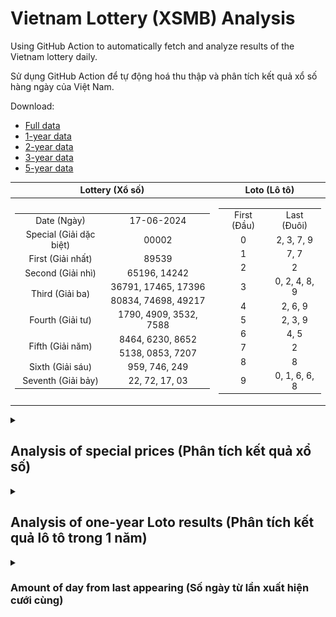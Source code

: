 # Vietnam Lottery (XSMB) Analysis

Using GitHub Action to automatically fetch and analyze results of the Vietnam lottery daily.

Sử dụng GitHub Action để tự động hoá thu thập và phân tích kết quả xổ số hàng ngày của Việt Nam.

Download:

* [Full data](https://raw.githubusercontent.com/khiemdoan/vietnam-lottery-xsmb-analysis/main/results/xsmb.csv)
* [1-year data](https://raw.githubusercontent.com/khiemdoan/vietnam-lottery-xsmb-analysis/main/results/xsmb_1_year.csv)
* [2-year data](https://raw.githubusercontent.com/khiemdoan/vietnam-lottery-xsmb-analysis/main/results/xsmb_2_year.csv)
* [3-year data](https://raw.githubusercontent.com/khiemdoan/vietnam-lottery-xsmb-analysis/main/results/xsmb_3_year.csv)
* [5-year data](https://raw.githubusercontent.com/khiemdoan/vietnam-lottery-xsmb-analysis/main/results/xsmb_5_year.csv)

| Lottery (Xổ số) | Loto (Lô tô) |
| :------------: | :----------: |
| <table><tr><td>Date (Ngày)</td><td>17-06-2024</td></tr><tr><td>Special (Giải dặc biệt)</td><td>00002</td></tr><tr><td>First (Giải nhất)</td><td>89539</td></tr><tr><td>Second (Giải nhì)</td><td>65196, 14242</td></tr><tr><td rowspan="2">Third (Giải ba)</td><td>36791, 17465, 17396</td></tr><tr><td>80834, 74698, 49217</td></tr><tr><td>Fourth (Giải tư)</td><td>1790, 4909, 3532, 7588</td></tr><tr><td rowspan="2">Fifth (Giải năm)</td><td>8464, 6230, 8652</td></tr><tr><td>5138, 0853, 7207</td></tr><tr><td>Sixth (Giải sáu)</td><td>959, 746, 249</td></tr><tr><td>Seventh (Giải bảy)</td><td>22, 72, 17, 03</td></tr></table> | <table><tr><td>First (Đầu)</td><td>Last (Đuôi)</td></tr><tr><td>0</td><td>2, 3, 7, 9</td></tr><tr><td>1</td><td>7, 7</td></tr><tr><td>2</td><td>2</td></tr><tr><td>3</td><td>0, 2, 4, 8, 9</td></tr><tr><td>4</td><td>2, 6, 9</td></tr><tr><td>5</td><td>2, 3, 9</td></tr><tr><td>6</td><td>4, 5</td></tr><tr><td>7</td><td>2</td></tr><tr><td>8</td><td>8</td></tr><tr><td>9</td><td>0, 1, 6, 6, 8</td></tr></table> |

<details>
  <summary><h2>Analysis of special prices (Phân tích kết quả xổ số)</h2></summary>
  <h3>Amount of day from last appearing (Số ngày từ lần xuất hiện cuối cùng)</h3>

  ![Delta](images/special_delta.jpg)

  <h3>Top 10 amount of day from last appearing (Top 10 số lâu chưa xuất hiện)</h3>

  ![Delta top 10](images/special_delta_top_10.jpg)
</details>

<details>
  <summary><h2>Analysis of one-year Loto results (Phân tích kết quả lô tô trong 1 năm)</h2></summary>

  Max: 126. Min: 69.

  Mean: 97.74. Standard deviation: 10.56.

  <h3>Detail (Chi tiết)</h3>

  ![Detail](images/heatmap.jpg)

  <h3>Top 10</h3>

  ![Top 10](images/top-10.jpg)

  <h3>Distribution (Phân bổ)</h3>

  ![Distribution](images/distribution.jpg)
</details>

<details>
  <summary><h3>Amount of day from last appearing (Số ngày từ lần xuất hiện cưới cùng)</h2></summary>

  ![Delta](images/delta.jpg)

  <h3>Top 10 amount of day from last appearing (Top 10 số lâu chưa xuất hiện)</h3>

  ![Delta top 10](images/delta_top_10.jpg)
</details>